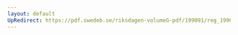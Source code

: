 ```yaml
---
layout: default
UpRedirect: https://pdf.swedeb.se/riksdagen-volumeG-pdf/199091/reg_199091_KrU/reg_199091_KrU_0019.pdf
---
```

